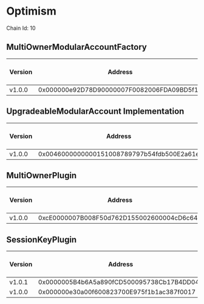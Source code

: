 # Optimism
Chain Id: 10

## MultiOwnerModularAccountFactory

| Version | Address | Explorer Link | Salt | Deploy Script Run |
| ------- | ------------------------------------------ | ---------------------------------------------------------------------------------------------- | ---------------------------- | ---------------------------------------------------------- |
| v1.0.0  | 0x000000e92D78D90000007F0082006FDA09BD5f11 | [explorer](https://optimistic.etherscan.io/address/0x000000e92D78D90000007F0082006FDA09BD5f11) | `0x5db157a188f31855e74efff3` | [run](../../broadcast/Deploy.s.sol/10/run-1707342541.json) |

## UpgradeableModularAccount Implementation

| Version | Address | Explorer Link | Salt | Deploy Script Run |
| ------- | ------------------------------------------ | ---------------------------------------------------------------------------------------------- | ---------------------------- | ---------------------------------------------------------- |
| v1.0.0  | 0x0046000000000151008789797b54fdb500E2a61e | [explorer](https://optimistic.etherscan.io/address/0x0046000000000151008789797b54fdb500E2a61e) | `0x3249843e32cfdd3724630092` | [run](../../broadcast/Deploy.s.sol/10/run-1707342541.json) |

## MultiOwnerPlugin

| Version | Address | Explorer Link | Salt | Deploy Script Run |
| ------- | ------------------------------------------ | ---------------------------------------------------------------------------------------------- | ---------------------------- | ---------------------------------------------------------- |
| v1.0.0  | 0xcE0000007B008F50d762D155002600004cD6c647 | [explorer](https://optimistic.etherscan.io/address/0xcE0000007B008F50d762D155002600004cD6c647) | `0x9292f6fd68967e13eda2502d` | [run](../../broadcast/Deploy.s.sol/10/run-1707342541.json) |

## SessionKeyPlugin

| Version | Address | Explorer Link | Salt | Deploy Script Run |
| ------- | ------------------------------------------ | ---------------------------------------------------------------------------------------------- | ---------------------------- | ---------------------------------------------------------- |
| v1.0.1  | 0x0000005B4b6A5a890fCD500095738Cb17B4DD042 | [explorer](https://optimistic.etherscan.io/address/0x0000005B4b6A5a890fCD500095738Cb17B4DD042) | `0x4e59b44847b379578588920ca78fbf26c0b4956c018f3281ad658000004223aa` | [run](../../broadcast/Deploy.s.sol/10/run-1707861468.json) |
| v1.0.0  | 0x000000e30a00f600823700E975f1b1ac387f0017 | [explorer](https://optimistic.etherscan.io/address/0x000000e30a00f600823700E975f1b1ac387f0017) | `0x27f40fd3b6cb45339dbcecac` | [run](../../broadcast/Deploy.s.sol/10/run-1707342541.json) |
